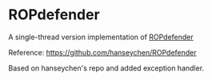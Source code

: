 # ROPdefender
A single-thread version implementation of [ROPdefender](http://citeseerx.ist.psu.edu/viewdoc/download?doi=10.1.1.190.5966&rep=rep1&type=pdf)

Reference: https://github.com/hanseychen/ROPdefender 

Based on hanseychen's repo and added exception handler.
